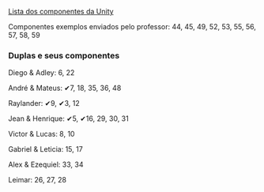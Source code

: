 
[Lista dos componentes da Unity](https://italomendes.com.br/level-design-mecanica-para-jogos/)

Componentes exemplos enviados pelo professor: 44, 45, 49, 52, 53, 55, 56, 57, 58, 59

### Duplas e seus componentes

Diego & Adley: 6, 22

André & Mateus: ✔7, 18, 35, 36, 48

Raylander: ✔9, ✔3, 12

Jean & Henrique: ✔5, ✔16, 29, 30, 31

Victor & Lucas: 8, 10

Gabriel & Leticia: 15, 17

Alex & Ezequiel: 33, 34

Leimar: 26, 27, 28
